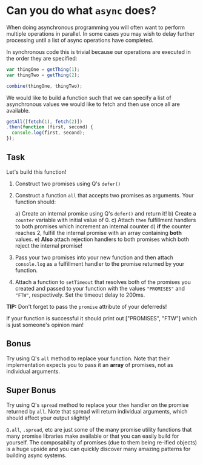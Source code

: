 # Can you do what `async` does?

When doing asynchronous programming you will often want to
perform multiple operations in parallel.  In some cases
you may wish to delay further processing until a list of
async operations have completed.

In synchronous code this is trivial because our operations
are executed in the order they are specified:

```js
var thingOne = getThing(1);
var thingTwo = getThing(2);

combine(thingOne, thingTwo);
```

We would like to build a function such that we can specify a list
of asynchronous values we would like to fetch and then use once all
are available.

```js
getAll([fetch(1), fetch(2)])
.then(function (first, second) {
  console.log(first, second);
});
```

## Task

Let's build this function!

1) Construct two promises using Q's `defer()`
2) Construct a function `all` that accepts two promises as arguments.
   Your function should:

   a) Create an internal promise using Q's `defer()` and return it!
   b) Create a `counter` variable with initial value of 0.
   c) Attach `then` fulfillment handlers to both promises which increment an internal counter
   d) **if** the counter reaches 2, fulfill the internal promise with an array
      containing **both** values.
   e) **Also** attach rejection handlers to both promises which both reject the internal promise!

3) Pass your two promises into your new function and then attach `console.log` as
   a fulfillment handler to the promise returned by your function.
4) Attach a function to `setTimeout` that resolves both of the promises you created
   and passed to your function with the values `"PROMISES"` and `"FTW"`, respectively.
   Set the timeout delay to 200ms.

**TIP:** Don't forget to pass the `promise` attribute of your deferreds!

If your function is successful it should print out ["PROMISES", "FTW"] which is
just someone's opinion man!

## Bonus

Try using Q's `all` method to replace your function.  Note that their implementation
expects you to pass it an **array** of promises, not as individual arguments.

## Super Bonus

Try using Q's `spread` method to replace your `then` handler on the promise returned
by `all`.  Note that spread will return individual arguments, which should affect
your output slightly!

`Q.all`, `.spread`, etc are just some of the many promise utility functions that many
promise libraries make available or that you can easily build for yourself.  The
composability of promises (due to them being re-ified objects) is a huge upside
and you can quickly discover many amazing patterns for building async systems.
